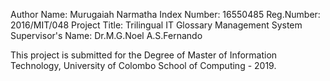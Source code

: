 Author Name: Murugaiah Narmatha
Index Number: 16550485
Reg.Number: 2016/MIT/048
Project Title: Trilingual IT Glossary Management System
Supervisor's Name: Dr.M.G.Noel A.S.Fernando

This project is submitted for the Degree of Master of Information Technology, University of Colombo School of Computing - 2019.
